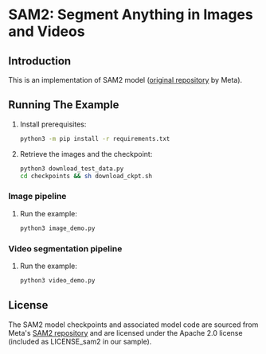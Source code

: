 # SAM2: Segment Anything in Images and Videos

## Introduction

This is an implementation of SAM2 model ([original repository](https://github.com/facebookresearch/sam2/tree/main) by Meta).

## Running The Example

1. Install prerequisites:

    ```bash
    python3 -m pip install -r requirements.txt
    ```

2. Retrieve the images and the checkpoint:

    ```bash
    python3 download_test_data.py
    cd checkpoints && sh download_ckpt.sh
    ```

### Image pipeline

1. Run the example:

    ```bash
    python3 image_demo.py
    ```

    <!--
    Tripy: TEST: EXPECTED_STDOUT Start
    ```
    Scores for each prediction: {0.78759766~5%} {0.640625~5%} {0.05099487~5%}
    ```
    Tripy: TEST: EXPECTED_STDOUT End
    -->

### Video segmentation pipeline

1. Run the example:

    ```bash
    python3 video_demo.py
    ```

    <!--
    Tripy: TEST: EXPECTED_STDOUT Start
    ```
    Last frame object 2 has mask properties: volume {16338~5%}, centre (0.0, {95.80028155220957~5%}, {133.8682825315216~5%})
    Last frame object 3 has mask properties: volume {4415~5%}, centre (0.0, {161.95605889014723~5%}, {421.4523216308041~5%})
    ```
    Tripy: TEST: EXPECTED_STDOUT End
    -->


## License
The SAM2 model checkpoints and associated model code are sourced from Meta's [SAM2 repository](https://github.com/facebookresearch/sam2/tree/main) and are licensed under the Apache 2.0 license (included as LICENSE_sam2 in our sample).
